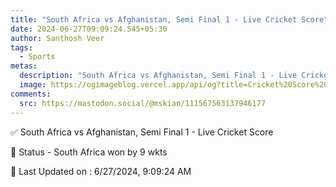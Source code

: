 ```yaml
---
title: "South Africa vs Afghanistan, Semi Final 1 - Live Cricket Score"
date: 2024-06-27T09:09:24.545+05:30
author: Santhosh Veer
tags:
  - Sports
metas:
  description: "South Africa vs Afghanistan, Semi Final 1 - Live Cricket Score - South Africa won by 9 wkts"
  image: https://ogimageblog.vercel.app/api/og?title=Cricket%20Score%20%F0%9F%8F%8F
comments:
  src: https://mastodon.social/@mskian/111567563137946177
---
```


✅ South Africa vs Afghanistan, Semi Final 1 - Live Cricket Score

📑 Status - South Africa won by 9 wkts

<!--more-->

📝 Last Updated on : 6/27/2024, 9:09:24 AM
